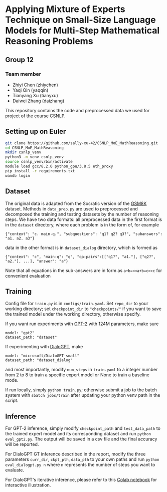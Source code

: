 # Applying Mixture of Experts Technique on Small-Size Language Models for Multi-Step Mathematical Reasoning Problems
## Group 12 
### Team member
* Zhiyi Chen (zhiychen)
* Yaqi Qin (yaqqin)
* Tianyang Xu (tianyxu)
* Daiwei Zhang (daizhang)

This repository contains the code and preprocessed data we used for project of the course CSNLP.

## Setting up on Euler
```bash
git clone https://github.com/sally-xu-42/CSNLP_MoE_MathReasoning.git
cd CSNLP_MoE_MathReasoning
mkdir csnlp_venv
python3 -m venv csnlp_venv
source csnlp_venv/bin/activate
module load gcc/8.2.0 python_gpu/3.8.5 eth_proxy
pip install -r requirements.txt
wandb login
```

## Dataset
The original data is adapted from the Socratic version of the [GSM8K](https://github.com/openai/grade-school-math) dataset. Methods in `data_prep.py` are used to preprocessed and decomposed the training and testing datasets by the number of reasoning steps. We have two data formats: all preprocessed data in the first format is in the `dataset` directory, where each problem is in the form of, for example
```
{"context": "c. main-q.", "subquestions": "q1? q2? q3?", "subanswers": "a1. a2. a3"}
```
data in the other format is in `dataset_dialog` directory, which is formed as
```
{"context": "c", "main-q": "q", "qa-pairs":[["q1?", "a1."], ["q2?", "a2."], ...], "answer": "a"}
```
Note that all equations in the sub-answers are in form as `a+b=<<a+b=c>>c` for convenient evaluation

## Training
Config file for `train.py` is in `configs/train.yaml`. Set `repo_dir` to your working directory; set `checkpoint_dir` to `"checkpoints/"` if you want to save the trained model under the working directory, otherwise specify. 

If you want run experiments with [GPT-2](https://huggingface.co/gpt2) with 124M parameters, make sure 
```
model: "gpt2"
dataset_path: "dataset"
```
If experimenting with [DialoGPT](https://huggingface.co/microsoft/DialoGPT-small?text=Hi.), make
```
model: "microsoft/DialoGPT-small"
dataset_path: "dataset_dialog"
```
and most importantly, modify `num_steps` in `train.yaml` to a integer number from 2 to 8 to train a specific expert model or None to train a baseline mode.

If run locally, simply `python train.py`; otherwise submit a job to the batch system  with `sbatch jobs/train` after updating your python venv path in the script.

## Inference
For GPT-2 inference, simply modify `checkpoint_path` and `test_data_path` to the trained expert model and its corresponding dataset and run `python eval_gpt2.py`. The output will be saved in a csv file and the final accuracy will be reported. 

For DialoGPT GT inference described in the report, modify the three parameters `curr_dir`, `ckpt_pth`, `data_pth` to your own paths and run `python eval_dialogpt.py n` where `n` represents the number of steps you want to evaluate.

For DialoGPT's iterative inference, please refer to this [Colab notebook](https://colab.research.google.com/drive/1rOKXyNm_6mMfeMOV6nPeugQ0Bwj8Tsjk?usp=sharing) for interactive illustration.
